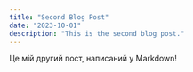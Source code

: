 ```yaml
---
title: "Second Blog Post"
date: "2023-10-01"
description: "This is the second blog post."
---
```


Це мій другий пост, написаний у Markdown!
